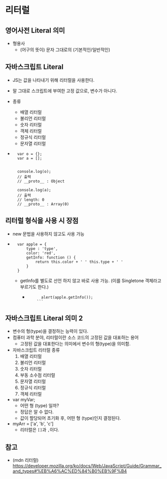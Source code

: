 # 리터럴

## 영어사전 Literal 의미

- 형용사
  - (어구의 뜻이) 문자 그대로의 (기본적인/일반적인)

## 자바스크립트 Literal
- JS는 값을 나타내기 위해 리터럴을 사용한다.
- 말 그대로 스크립트에 부여한 고정 값으로, 변수가 아니다.
- 종류
    - 배열 리터럴
    - 불리언 리터럴
    - 숫자 리터럴
    - 객체 리터럴
    - 정규식 리터럴
    - 문자열 리터럴
    

- ```
    var o = {};
    var a = [];


    console.log(o);
    // 출력
    // __proto__ : Object    
    
    console.log(a);
    // 출력
    // length: 0
    // __proto__ : Array(0)
  ```
  
## 리터럴 형식을 사용 시 장점

- new 문법을 사용하지 않고도 사용 가능

- ```
    var apple = {
        type : 'type',
        color: 'red',
        getInfo: function () {
            return this.color + ' ' this.type + ' '
        }
    }
  ```
  - getInfo를 별도로 선언 하지 않고 바로 사용 가능. (이를 Singletone 객체라고 부르기도 한다.)
    - ```
            alert(apple.getInfo());
          ```

## 자바스크립트 Literal 의미 2

- 변수의 형(type)을 결정하는 능력이 있다.
- 컴퓨터 과학 분야, 리터럴이란 소스 코드의 고정된 값을 대표하는 용어
  - 고정된 값을 대표한다는 의미에서 변수의 형(type)을 의미함.
- 자바스크립트 리터럴 종류
    1. 배열 리터럴
    2. 불리언 리터럴
    3. 숫자 리터럴
    4. 부동 소수점 리터럴
    5. 문자열 리터럴
    6. 정규식 리터럴
    7. 객체 리터럴
- var myVar;
  - 어떤 형 (type) 일까?
  - 정답은 알 수 없다.
  - 값이 할당되어 초기화 후, 어떤 형 (type)인지 결정된다.
- myArr = ['a', 'b', 'c']
  - 리터럴은 `[]`과 `,`이다.

## 참고

- (mdn 리터럴) <https://developer.mozilla.org/ko/docs/Web/JavaScript/Guide/Grammar_and_types#%EB%A6%AC%ED%84%B0%EB%9F%B4>
